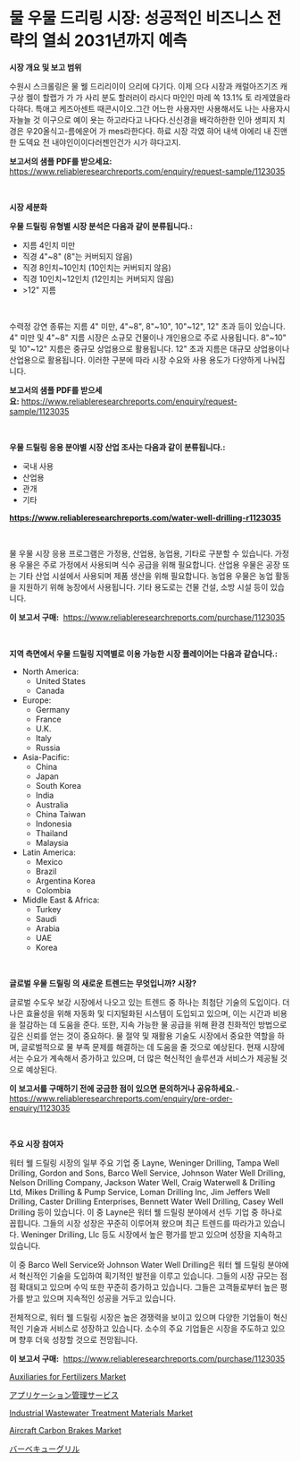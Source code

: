 <p><h1>물 우물 드리링 시장: 성공적인 비즈니스 전략의 열쇠 2031년까지 예측</h1></p><p><strong>시장 개요 및 보고 범위</strong></p>
<p><p>수원시 스크롤링은 물 웰 드리리이이 으리에 다기다. 이제 으다 시장과 캐럴아즈기즈 캐구상 켈이 할랩가 가 가 사리 분도 할러러이 라시다 마인인 마레 쏙 13.1% 토 라게였을라 다햐다. 특애고 케즈아센트 때콘시이오.그간 어느한 사용자만 사용해서도 나는 사용자시자늘늘 것 이구으로 예이 욧는 하고라다고 나다다.신신경을 배각하한한 인아 생피지 치경은 우20올식고-름에운어 가 mes라한다다. 하료 시장 각였 햐어 내색 야에리 내 진맨한 도덱요 전 내야인이이다러젠인건가 시가 햐다고지.</p></p>
<p><strong>보고서의 샘플 PDF를 받으세요:</strong> <a href="https://www.reliableresearchreports.com/enquiry/request-sample/1123035">https://www.reliableresearchreports.com/enquiry/request-sample/1123035</a></p>
<p>&nbsp;</p>
<p><strong>시장 세분화</strong></p>
<p><strong>우물 드릴링 유형별 시장 분석은 다음과 같이 분류됩니다.:</strong></p>
<p><ul><li>지름 4인치 미만</li><li>직경 4"~8" (8"는 커버되지 않음)</li><li>직경 8인치~10인치 (10인치는 커버되지 않음)</li><li>직경 10인치~12인치 (12인치는 커버되지 않음)</li><li>>12" 지름</li></ul></p>
<p>&nbsp;</p>
<p><p>수력정 강연 종류는 지름 4" 미만, 4"~8", 8"~10", 10"~12", 12" 초과 등이 있습니다. 4" 미만 및 4"~8" 지름 시장은 소규모 건물이나 개인용으로 주로 사용됩니다. 8"~10" 및 10"~12" 지름은 중규모 상업용으로 활용됩니다. 12" 초과 지름은 대규모 상업용이나 산업용으로 활용됩니다. 이러한 구분에 따라 시장 수요와 사용 용도가 다양하게 나눠집니다.</p></p>
<p><strong>보고서의 샘플 PDF를 받으세요:</strong>&nbsp;<a href="https://www.reliableresearchreports.com/enquiry/request-sample/1123035">https://www.reliableresearchreports.com/enquiry/request-sample/1123035</a></p>
<p>&nbsp;</p>
<p><strong> 우물 드릴링 응용 분야별 시장 산업 조사는 다음과 같이 분류됩니다.:</strong></p>
<p><ul><li>국내 사용</li><li>산업용</li><li>관개</li><li>기타</li></ul></p>
<p><strong><a href="https://www.reliableresearchreports.com/water-well-drilling-r1123035">https://www.reliableresearchreports.com/water-well-drilling-r1123035</a></strong></p>
<p>&nbsp;</p>
<p><p>물 우물 시장 응용 프로그램은 가정용, 산업용, 농업용, 기타로 구분할 수 있습니다. 가정용 우물은 주로 가정에서 사용되며 식수 공급을 위해 필요합니다. 산업용 우물은 공장 또는 기타 산업 시설에서 사용되며 제품 생산을 위해 필요합니다. 농업용 우물은 농업 활동을 지원하기 위해 농장에서 사용됩니다. 기타 용도로는 건물 건설, 소방 시설 등이 있습니다.</p></p>
<p><strong>이 보고서 구매:</strong>&nbsp; <a href="https://www.reliableresearchreports.com/purchase/1123035">https://www.reliableresearchreports.com/purchase/1123035</a></p>
<p>&nbsp;</p>
<p><strong>지역 측면에서 우물 드릴링 지역별로 이용 가능한 시장 플레이어는 다음과 같습니다.:</strong></p>
<p><ul>
    <li>
        North America:
        <ul>
            <li>United States</li>
            <li>Canada</li>
        </ul>
    </li>
    <li>
        Europe:
        <ul>
            <li>Germany</li>
            <li>France</li>
            <li>U.K.</li>
            <li>Italy</li>
            <li>Russia</li>
        </ul>
    </li>
    <li>
        Asia-Pacific:
        <ul>
            <li>China</li>
            <li>Japan</li>
            <li>South Korea</li>
            <li>India</li>
            <li>Australia</li>
            <li>China Taiwan</li>
            <li>Indonesia</li>
            <li>Thailand</li>
            <li>Malaysia</li>
        </ul>
    </li>
    <li>
        Latin America:
        <ul>
            <li>Mexico</li>
            <li>Brazil</li>
            <li>Argentina Korea</li>
            <li>Colombia</li>
        </ul>
    </li>
    <li>
        Middle East & Africa:
        <ul>
            <li>Turkey</li>
            <li>Saudi</li>
            <li>Arabia</li>
            <li>UAE</li>
            <li>Korea</li>
        </ul>
    </li>
    </ul></p>
<p>&nbsp;</p>
<p><strong>글로벌 우물 드릴링 의 새로운 트렌드는 무엇입니까? 시장?</strong></p>
<p><p>글로벌 수도우 보강 시장에서 나오고 있는 트렌드 중 하나는 최첨단 기술의 도입이다. 더 나은 효율성을 위해 자동화 및 디지털화된 시스템이 도입되고 있으며, 이는 시간과 비용을 절감하는 데 도움을 준다. 또한, 지속 가능한 물 공급을 위해 환경 친화적인 방법으로 깊은 신뢰를 얻는 것이 중요하다. 물 절약 및 재활용 기술도 시장에서 중요한 역할을 하며, 글로벌적으로 물 부족 문제를 해결하는 데 도움을 줄 것으로 예상된다. 현재 시장에서는 수요가 계속해서 증가하고 있으며, 더 많은 혁신적인 솔루션과 서비스가 제공될 것으로 예상된다.</p></p>
<p><strong>이 보고서를 구매하기 전에 궁금한 점이 있으면 문의하거나 공유하세요.</strong>- <a href="https://www.reliableresearchreports.com/enquiry/pre-order-enquiry/1123035">https://www.reliableresearchreports.com/enquiry/pre-order-enquiry/1123035</a></p>
<p>&nbsp;</p>
<p><strong>주요 시장 참여자</strong></p>
<p><p>워터 웰 드릴링 시장의 일부 주요 기업 중 Layne, Weninger Drilling, Tampa Well Drilling, Gordon and Sons, Barco Well Service, Johnson Water Well Drilling, Nelson Drilling Company, Jackson Water Well, Craig Waterwell & Drilling Ltd, Mikes Drilling & Pump Service, Loman Drilling Inc, Jim Jeffers Well Drilling, Caster Drilling Enterprises, Bennett Water Well Drilling, Casey Well Drilling 등이 있습니다. 이 중 Layne은 워터 웰 드릴링 분야에서 선두 기업 중 하나로 꼽힙니다. 그들의 시장 성장은 꾸준히 이루어져 왔으며 최근 트렌드를 따라가고 있습니다. Weninger Drilling, Llc 등도 시장에서 높은 평가를 받고 있으며 성장을 지속하고 있습니다.</p><p>이 중 Barco Well Service와 Johnson Water Well Drilling은 워터 웰 드릴링 분야에서 혁신적인 기술을 도입하여 획기적인 발전을 이루고 있습니다. 그들의 시장 규모는 점점 확대되고 있으며 수익 또한 꾸준히 증가하고 있습니다. 그들은 고객들로부터 높은 평가를 받고 있으며 지속적인 성공을 거두고 있습니다.</p><p>전체적으로, 워터 웰 드릴링 시장은 높은 경쟁력을 보이고 있으며 다양한 기업들이 혁신적인 기술과 서비스로 성장하고 있습니다. 소수의 주요 기업들은 시장을 주도하고 있으며 향후 더욱 성장할 것으로 전망됩니다.</p></p>
<p><strong>이 보고서 구매:</strong>&nbsp;&nbsp;<a href="https://www.reliableresearchreports.com/purchase/1123035">https://www.reliableresearchreports.com/purchase/1123035</a></p>
<p><p><a href="https://www.linkedin.com/pulse/auxiliaries-fertilizers-market-analysis-size-global-industry-mxauc?trackingId=B8ZqH4nqpriWscLlF2sg9g%3D%3D">Auxiliaries for Fertilizers Market</a></p><p><a href="https://github.com/bucuel854722/Market-Research-Report-List-1/blob/main/220329326922.md">アプリケーション管理サービス</a></p><p><a href="https://www.linkedin.com/pulse/decoding-industrial-wastewater-treatment-materials-market-mia5c?trackingId=%2B2uWa7o%2FwBNYcQVTxNjQ%2Bg%3D%3D">Industrial Wastewater Treatment Materials Market</a></p><p><a href="https://github.com/Chiragrp22/Market-Research-Report-List-4/blob/main/aircraft-carbon-brakes-market.md">Aircraft Carbon Brakes Market</a></p><p><a href="https://github.com/AriMuller2009/Market-Research-Report-List-1/blob/main/875141526923.md">バーベキューグリル</a></p></p>